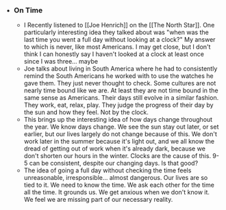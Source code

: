 - ### On Time
    - I Recently listened to [[Joe Henrich]] on the [[The North Star]]. One particularly interesting idea they talked about was "when was the last time you went a full day without looking at a clock?" My answer to which is never, like most Americans. I may get close, but I don't think I can honestly say I haven't looked at a clock at least once since I was three... maybe
    - Joe talks about living in South America where he had to consistently remind the South Americans he worked with to use the watches he gave them. They just never thought to check. Some cultures are not nearly time bound like we are. At least they are not time bound in the same sense as Americans. Their days still evolve in a similar fashion. They work, eat, relax, play. They judge the progress of their day by the sun and how they feel. Not by the clock. 
    - This brings up the interesting idea of how days change throughout the year. We know days change. We see the sun stay out later, or set earlier, but our lives largely do not change because of this. We don't work later in the summer because it's light out, and we all know the dread of getting out of work when it's already dark, because we don't shorten our hours in the winter. Clocks are the cause of this. 9-5 can be consistent, despite our changing days. Is that good?
    - The idea of going a full day without checking the time feels unreasonable, irresponsible... almost dangerous. Our lives are so tied to it. We need to know the time. We ask each other for the time all the time. It grounds us. We get anxious when we don't know it. We feel we are missing part of our necessary reality. 
